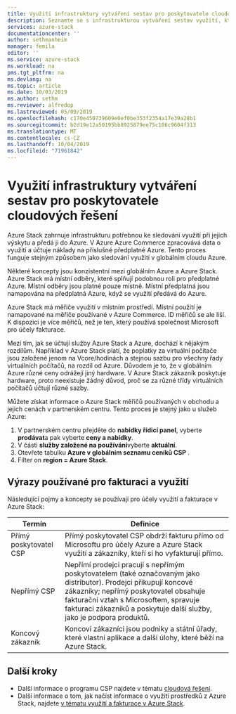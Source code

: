 ```yaml
---
title: Využití infrastruktury vytváření sestav pro poskytovatele cloudových řešení pro Azure Stack | Microsoft Docs
description: Seznamte se s infrastrukturou vytváření sestav využití, která se používá ke sledování využití pro klienty používané poskytovatelem Cloud Solution Provider (CSP).
services: azure-stack
documentationcenter: ''
author: sethmanheim
manager: femila
editor: ''
ms.service: azure-stack
ms.workload: na
pms.tgt_pltfrm: na
ms.devlang: na
ms.topic: article
ms.date: 10/03/2019
ms.author: sethm
ms.reviewer: alfredop
ms.lastreviewed: 05/09/2019
ms.openlocfilehash: c170e450739609e0ef0be353f2354a17e39a28b1
ms.sourcegitcommit: b2d19e12a50195bb8925879ee75c186c9604f313
ms.translationtype: MT
ms.contentlocale: cs-CZ
ms.lasthandoff: 10/04/2019
ms.locfileid: "71961842"
---
```

# <a name="usage-reporting-infrastructure-for-cloud-solution-providers"></a>Využití infrastruktury vytváření sestav pro poskytovatele cloudových řešení

Azure Stack zahrnuje infrastrukturu potřebnou ke sledování využití při jejich výskytu a předá ji do Azure. V Azure Azure Commerce zpracovává data o využití a účtuje náklady na příslušné předplatné Azure. Tento proces funguje stejným způsobem jako sledování využití v globálním cloudu Azure.

Některé koncepty jsou konzistentní mezi globálním Azure a Azure Stack. Azure Stack má místní odběry, které splňují podobnou roli pro předplatné Azure. Místní odběry jsou platné pouze místně. Místní předplatná jsou namapována na předplatná Azure, když se využití předává do Azure.

Azure Stack má měřiče využití v místním prostředí. Místní použití je namapované na měřiče používané v Azure Commerce. ID měřičů se ale liší. K dispozici je více měřičů, než je ten, který používá společnost Microsoft pro účely fakturace.

Mezi tím, jak se účtují služby Azure Stack a Azure, dochází k nějakým rozdílům. Například v Azure Stack platí, že poplatky za virtuální počítače jsou založené jenom na Vcore/hodinách a stejnou sazbu pro všechny řady virtuálních počítačů, na rozdíl od Azure. Důvodem je to, že v globálním Azure různé ceny odrážejí jiný hardware. V Azure Stack zákazník poskytuje hardware, proto neexistuje žádný důvod, proč se za různé třídy virtuálních počítačů účtují různé sazby.

Můžete získat informace o Azure Stack měřičů používaných v obchodu a jejich cenách v partnerském centru. Tento proces je stejný jako u služeb Azure:

1. V partnerském centru přejděte do **nabídky řídicí panel**, vyberte **prodávat**a pak vyberte **ceny a nabídky**.
2. V části **služby založené na používání**vyberte **aktuální**.
3. Otevřete tabulku **Azure v globálním seznamu ceníků CSP** .
4. Filter on **region = Azure Stack**.

## <a name="terms-used-for-billing-and-usage"></a>Výrazy používané pro fakturaci a využití

Následující pojmy a koncepty se používají pro účely využití a fakturace v Azure Stack:

| Termín | Definice |
| --- | --- |
| Přímý poskytovatel CSP | Přímý poskytovatel CSP obdrží fakturu přímo od Microsoftu pro účely Azure a Azure Stack využití a zákazníky, kteří si ho vyfakturují přímo. |
| Nepřímý CSP | Nepřímí prodejci pracují s nepřímým poskytovatelem (také označovaným jako distributor). Prodejci přikupují koncové zákazníky; nepřímý poskytovatel obsahuje fakturační vztah s Microsoftem, spravuje fakturaci zákazníků a poskytuje další služby, jako je podpora produktů. |
| Koncový zákazník | Koncoví zákazníci jsou podniky a státní úřady, které vlastní aplikace a další úlohy, které běží na Azure Stack. |

## <a name="next-steps"></a>Další kroky

- Další informace o programu CSP najdete v tématu [cloudová řešení](https://partner.microsoft.com/solutions/microsoft-cloud-solutions).
- Další informace o tom, jak načíst informace o využití prostředků z Azure Stack, najdete [v tématu využití a fakturace v Azure Stack](azure-stack-billing-and-chargeback.md).

